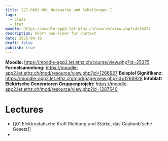 ```yaml
---
title: 227-0001-00L Netzwerke und Schaltungen I
tags:
  - class
  - itet
moodle: https://moodle-app2.let.ethz.ch/course/view.php?id=25375
description: Short one-liner for context
date: 2025-09-19
draft: false
publish: true
---
```

**Moodle:**  https://moodle-app2.let.ethz.ch/course/view.php?id=25375  
**Formelsammlung:** https://moodle-app2.let.ethz.ch/mod/resource/view.php?id=1266927
**Beispiel Signifikanz:** https://moodle-app2.let.ethz.ch/mod/page/view.php?id=1266928
**Infoblatt Elektrische Generatoren Gruppenprojekt:** https://moodle-app2.let.ethz.ch/mod/resource/view.php?id=1287540
# Lectures
- [[01 Elektrostatische Kraft Richtung und Stärke, das Coulomb'sche Gesetz]]
- 
